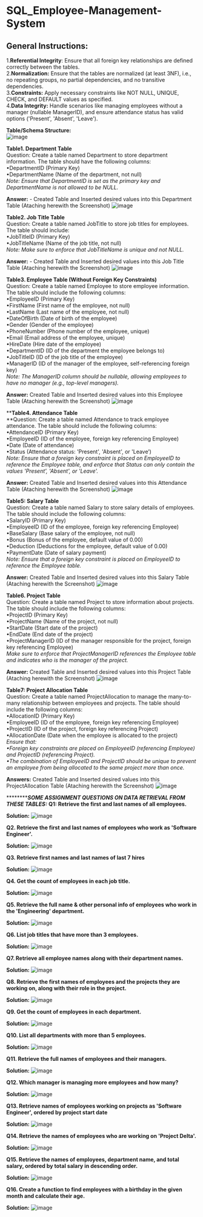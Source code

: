 # SQL_Employee-Management-System  

## General Instructions:  
1.**Referential Integrity**: Ensure that all foreign key relationships are defined correctly between the tables.  
2.**Normalization:** Ensure that the tables are normalized (at least 3NF), i.e., no repeating groups, no partial dependencies, and no transitive dependencies.  
3.**Constraints:** Apply necessary constraints like NOT NULL, UNIQUE, CHECK, and DEFAULT values as specified.  
4.**Data Integrity:** Handle scenarios like managing employees without a manager (nullable ManagerID), and ensure attendance status has valid options ('Present', 'Absent', 'Leave').  

**Table/Schema Structure:**  
![image](https://github.com/user-attachments/assets/8324472c-265a-4ef6-91c5-537164dfcc59)  

**Table1. Department Table**  
Question: Create a table named Department to store department information. The table should have the following columns:  
•DepartmentID (Primary Key)  
•DepartmentName (Name of the department, not null)  
_Note: Ensure that DepartmentID is set as the primary key and DepartmentName is not allowed to be NULL._

**Answer:** - Created Table and Inserted desired values into this Department Table (Ataching herewith the Screenshot)
![image](https://github.com/user-attachments/assets/4331295e-0990-4f0c-9347-85178f76c078)  

**Table2. Job Title Table**  
Question: Create a table named JobTitle to store job titles for employees. The table should include:  
•JobTitleID (Primary Key)  
•JobTitleName (Name of the job title, not null)  
_Note: Make sure to enforce that JobTitleName is unique and not NULL._  

**Answer:** - Created Table and Inserted desired values into this Job Title Table (Ataching herewith the Screenshot) 
![image](https://github.com/user-attachments/assets/e39d4e65-b8de-40bb-b52f-7cc13410ff12)  

**Table3. Employee Table (Without Foreign Key Constraints)**  
Question: Create a table named Employee to store employee information.  
The table should include the following columns:  
•EmployeeID (Primary Key)  
•FirstName (First name of the employee, not null)  
•LastName (Last name of the employee, not null)  
•DateOfBirth (Date of birth of the employee)  
•Gender (Gender of the employee)  
•PhoneNumber (Phone number of the employee, unique)  
•Email (Email address of the employee, unique)  
•HireDate (Hire date of the employee)  
•DepartmentID (ID of the department the employee belongs to)  
•JobTitleID (ID of the job title of the employee)  
•ManagerID (ID of the manager of the employee, self-referencing foreign key)  
_Note: The ManagerID column should be nullable, allowing employees to have no manager (e.g., top-level managers)._  

**Answer:** Created Table and Inserted desired values into this Employee Table (Ataching herewith the Screenshot)
![image](https://github.com/user-attachments/assets/32c35e95-7746-4f9f-8719-e553f50c4be5)  

****Table4. Attendance Table**  
**Question: Create a table named Attendance to track employee attendance. The table should include the following columns:  
•AttendanceID (Primary Key)  
•EmployeeID (ID of the employee, foreign key referencing Employee)  
•Date (Date of attendance)  
•Status (Attendance status: 'Present', 'Absent', or 'Leave’)  
_Note: Ensure that a foreign key constraint is placed on EmployeeID to reference the Employee table, and enforce that Status can only contain the values 'Present', 'Absent', or 'Leave'._  

**Answer:** Created Table and Inserted desired values into this Attendance Table (Ataching herewith the Screenshot)
![image](https://github.com/user-attachments/assets/7806c171-2d9d-47b7-ac29-d4e70a889fc2)


**Table5: Salary Table**  
Question: Create a table named Salary to store salary details of employees. The table should include the following columns:  
•SalaryID (Primary Key)  
•EmployeeID (ID of the employee, foreign key referencing Employee)  
•BaseSalary (Base salary of the employee, not null)  
•Bonus (Bonus of the employee, default value of 0.00)  
•Deduction (Deductions for the employee, default value of 0.00)  
•PaymentDate (Date of salary payment)  
_Note: Ensure that a foreign key constraint is placed on EmployeeID to reference the Employee table._  

**Answer:** Created Table and Inserted desired values into this Salary Table (Ataching herewith the Screenshot)
![image](https://github.com/user-attachments/assets/711987f2-eca6-43cc-a5b3-16bb0c55e557)  

**Table6. Project Table**  
Question: Create a table named Project to store information about projects. The table should include the following columns:  
•ProjectID (Primary Key)  
•ProjectName (Name of the project, not null)  
•StartDate (Start date of the project)  
•EndDate (End date of the project)  
•ProjectManagerID (ID of the manager responsible for the project, foreign key referencing Employee)  
_Make sure to enforce that ProjectManagerID references the Employee table and indicates who is the manager of the project._  

**Answer:** Created Table and Inserted desired values into this Project Table (Ataching herewith the Screenshot)
![image](https://github.com/user-attachments/assets/ea9c1afd-c6fb-4f05-8b67-0b203ecb184b)  

**Table7: Project Allocation Table**  
Question: Create a table named ProjectAllocation to manage the many-to-many relationship between employees and projects. The table should include the following columns:  
•AllocationID (Primary Key)  
•EmployeeID (ID of the employee, foreign key referencing Employee)  
•ProjectID (ID of the project, foreign key referencing Project)  
•AllocationDate (Date when the employee is allocated to the project)  
_Ensure that:  
•Foreign key constraints are placed on EmployeeID (referencing Employee) and ProjectID (referencing Project).  
•The combination of EmployeeID and ProjectID should be unique to prevent an employee from being allocated to the same project more than once._  

**Answers:** Created Table and Inserted desired values into this ProjectAllocation Table (Ataching herewith the Screenshot)
![image](https://github.com/user-attachments/assets/89e75dc0-762e-4d73-bf2a-b0d84fedddb8)  

***************************SOME ASSIGNMENT QUESTIONS ON DATA RETRIEVAL FROM THESE TABLES:*******************
**Q1: Retrieve the first and last names of all employees.**

**Solution:**
![image](https://github.com/user-attachments/assets/2d45353b-ce5b-47be-a528-03975a5d1cee)  

**Q2. Retrieve the first and last names of employees who work as 'Software Engineer'.**

**Solution:**
![image](https://github.com/user-attachments/assets/c4f3c30d-67c3-4f3c-abbd-2f56072fefff)  

**Q3. Retrieve first names and last names of last 7 hires**

**Solution:** 
![image](https://github.com/user-attachments/assets/06bfdde5-6956-4d69-b2f5-f0f626fe6082)  

**Q4. Get the count of employees in each job title.**  

**Solution:**
![image](https://github.com/user-attachments/assets/c64eda84-6876-49d6-a23d-fcf9d6ad6df3)

**Q5. Retrieve the full name & other personal info of employees who work in the 'Engineering' department.**

**Solution:**
![image](https://github.com/user-attachments/assets/0ecaecb8-a62e-4711-bec7-f099ab076677)

**Q6. List job titles that have more than 3 employees.**

**Solution:**
![image](https://github.com/user-attachments/assets/f8f5dca5-749a-4628-bd67-11f62c1ac86e)  

**Q7. Retrieve all employee names along with their department names.**

**Solution:**
![image](https://github.com/user-attachments/assets/345ab73e-4fab-4edc-aeac-e1da0a939190)  

**Q8. Retrieve the first names of employees and the projects they are working on, along with their role in the project.**

**Solution:**
![image](https://github.com/user-attachments/assets/f0672fd6-bfc3-4026-914e-646e93979e1e)  

**Q9. Get the count of employees in each department.**

**Solution:**
![image](https://github.com/user-attachments/assets/3c807bc1-7ddc-49ce-9c33-11c6489439c0)  

**Q10. List all departments with more than 5 employees.**  

**Solution:**
![image](https://github.com/user-attachments/assets/cea38836-73be-4163-9bba-57562742ac72)

**Q11. Retrieve the full names of employees and their managers.**

**Solution:**
![image](https://github.com/user-attachments/assets/f781a54a-ee54-455e-bd17-1f46fd1162aa)  

**Q12. Which manager is managing more employees and how many?**  

**Solution:**
![image](https://github.com/user-attachments/assets/5673d5ef-d32a-429e-8aec-fc003380e960)

**Q13. Retrieve names of employees working on projects as 'Software Engineer', ordered by project start date**

**Solution:**
![image](https://github.com/user-attachments/assets/8db424e8-9a3b-4165-84d0-8572f5aee738)

**Q14. Retrieve the names of employees who are working on 'Project Delta'.**

**Solution:**
![image](https://github.com/user-attachments/assets/021eee37-d4d1-4813-9f47-b32f06fdeff1)

**Q15. Retrieve the names of employees, department name, and total salary, ordered by total salary in descending order.**

**Solution:**
![image](https://github.com/user-attachments/assets/86eda3a8-4835-4627-a5bc-3d538f7a46b6)

**Q16. Create a function to find employees with a birthday in the given month and calculate their age.**

**Solution:**
![image](https://github.com/user-attachments/assets/be287821-68bb-417b-81eb-e21dadddb39a)
